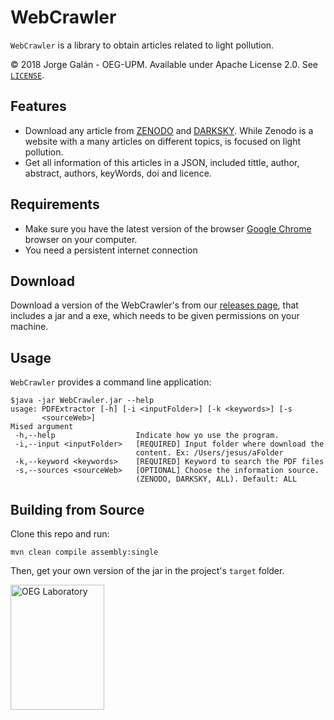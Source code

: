 WebCrawler
===================================================

`WebCrawler` is a library to obtain articles related to light pollution.

© 2018 Jorge Galán - OEG-UPM. Available under Apache License 2.0. See [`LICENSE`](LICENSE).

## Features

- Download any article from [ZENODO](https://zenodo.org/) and [DARKSKY](http://alandb.darksky.org/). While Zenodo is a website with a many articles on different topics, is focused on light pollution.
- Get all information of this articles in a JSON, included tittle, author, abstract, authors, keyWords, doi and licence.

## Requirements

- Make sure you have the latest version of the browser [Google Chrome](https://www.google.com/chrome/) browser on your computer.
- You need a persistent internet connection

## Download

Download a version of the WebCrawler's from our [releases page](../../releases), that includes a jar and a exe, which needs to be given permissions on your machine.

## Usage

`WebCrawler` provides a command line application:

```
$java -jar WebCrawler.jar --help 
usage: PDFExtractor [-h] [-i <inputFolder>] [-k <keywords>] [-s
       <sourceWeb>]
Mised argument
 -h,--help                  Indicate how yo use the program.
 -i,--input <inputFolder>   [REQUIRED] Input folder where download the
                            content. Ex: /Users/jesus/aFolder
 -k,--keyword <keywords>    [REQUIRED] Keyword to search the PDF files
 -s,--sources <sourceWeb>   [OPTIONAL] Choose the information source.
                            (ZENODO, DARKSKY, ALL). Default: ALL
```

## Building from Source

Clone this repo and run:

```
mvn clean compile assembly:single
```

Then, get your own version of the jar in the project's `target` folder.

<a title="OEG Laboratory" href="http://www.oeg-upm.net/" target="_blank"><img alt="OEG Laboratory" src="http://stars4all.eu/wp-content/uploads/2016/10/OEG.png" width="150" height="200"></a>